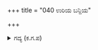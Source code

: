 +++
title = "040 ಉರಿಯ ಬನ್ದಿಯ"

+++

<details><summary>ಗದ್ಯ (ಕ.ಗ.ಪ) </summary>

40. ಪಾದರಸಕ್ಕೆ ಉರಿಯಿಂದ ಬಂಧನ ಮಾಡಿದರೆ ಅದು ಹೇಗೆ ವಿಕಾಸವಾಗುತ್ತದೋ (ಹೆಚ್ಚುತ್ತದೋ) ಹಾಗೆ, ಧೃತರಾಷ್ಟ್ರನೇ ನಿನ್ನ ಮಗನಾದ ದುಶ್ಶಾಸನ ಅರ್ಜುನನಿಗೆ ಎಷ್ಟರ ಲೆಕ್ಕ (ಯಾವ ಲೆಕ್ಕ) ನಿನ್ನ ಮಗ ದುಶ್ಶಾಸನ ಯುದ್ಧ ಭೂಮಿಯಿಂದ ಹೊರಟು ಹೋದನು. ಅರ್ಜುನನ ರಥ ವೇಗವಾಗಿ ಮುಂದಕ್ಕೆ ಓಡಿತು. ಅಲ್ಲಿ ಅರ್ಜುನನು ಶಸ್ತ್ರ ವಿದ್ಯೆಯಲ್ಲಿ ಸಾಕ್ಷಾತ್ ಶಿವನಂತಿದ್ದ ದ್ರೋಣಾಚಾರ್ಯರನ್ನು ನೋಡಿದನು.
</details>

